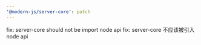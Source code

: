 ```yaml
---
'@modern-js/server-core': patch
---
```


fix: server-core should not be import node api
fix: server-core 不应该被引入 node api
